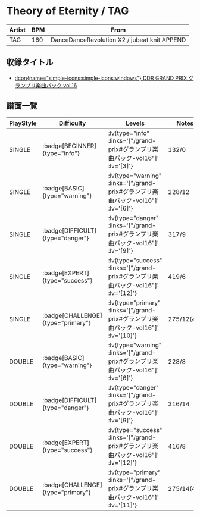 # Theory of Eternity / TAG

|Artist|BPM|From|
|------|---|----|
|TAG|160|DanceDanceRevolution X2 / jubeat knit APPEND|

## 収録タイトル

- [ :icon{name="simple-icons:simple-icons:windows"} DDR GRAND PRIX グランプリ楽曲パック vol.16](/grand-prix#グランプリ楽曲パック-vol16)

## 譜面一覧

|PlayStyle|Difficulty|Levels|Notes|Movie|
|---------|----------|------|-----|-----|
|SINGLE| :badge[BEGINNER]{type="info"} | :lv{type="info" :links='["/grand-prix#グランプリ楽曲パック-vol16"]' :lv='[3]'} |132/0||
|SINGLE| :badge[BASIC]{type="warning"} | :lv{type="warning" :links='["/grand-prix#グランプリ楽曲パック-vol16"]' :lv='[6]'} |228/12||
|SINGLE| :badge[DIFFICULT]{type="danger"} | :lv{type="danger" :links='["/grand-prix#グランプリ楽曲パック-vol16"]' :lv='[9]'} |317/9||
|SINGLE| :badge[EXPERT]{type="success"} | :lv{type="success" :links='["/grand-prix#グランプリ楽曲パック-vol16"]' :lv='[12]'} |419/6||
|SINGLE| :badge[CHALLENGE]{type="primary"} | :lv{type="primary" :links='["/grand-prix#グランプリ楽曲パック-vol16"]' :lv='[10]'} |275/12(46)||
|DOUBLE| :badge[BASIC]{type="warning"} | :lv{type="warning" :links='["/grand-prix#グランプリ楽曲パック-vol16"]' :lv='[6]'} |228/8||
|DOUBLE| :badge[DIFFICULT]{type="danger"} | :lv{type="danger" :links='["/grand-prix#グランプリ楽曲パック-vol16"]' :lv='[9]'} |316/14||
|DOUBLE| :badge[EXPERT]{type="success"} | :lv{type="success" :links='["/grand-prix#グランプリ楽曲パック-vol16"]' :lv='[12]'} |416/8||
|DOUBLE| :badge[CHALLENGE]{type="primary"} | :lv{type="primary" :links='["/grand-prix#グランプリ楽曲パック-vol16"]' :lv='[11]'} |275/14(45)||

